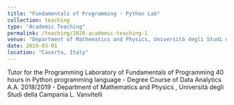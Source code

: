```yaml
---
title: "Fundamentals of Programming - Python Lab"
collection: teaching
type: "Academic Teaching"
permalink: /teaching/2020-academic-teaching-1
venue: "Department of Mathematics and Physics, Università degli Studi della Campania L. Vanvitelli"
date: 2019-03-01
location: "Caserta, Italy"
---
```


Tutor for the Programming Laboratory of Fundamentals of Programming 40 hours in Python programming language - Degree Course of Data Analytics A.A. 2018/2019 - Department of Mathematics and Physics , Università degli Studi della Campania L. Vanvitelli